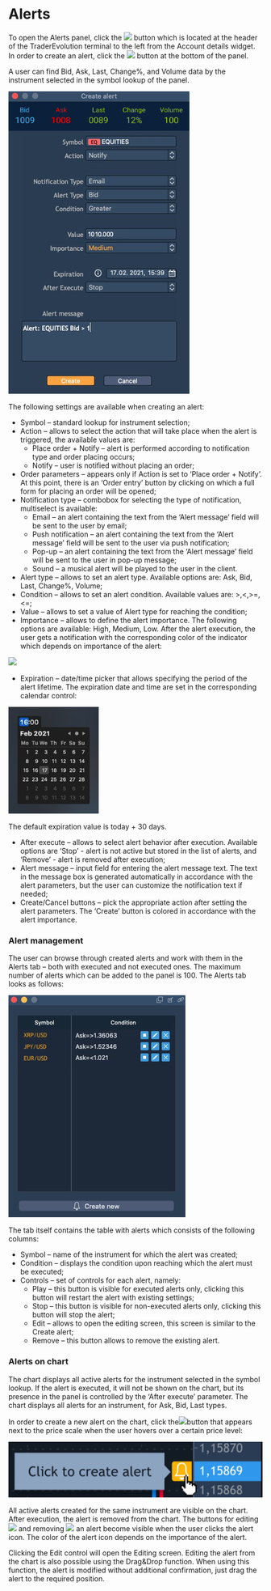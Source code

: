 # Alerts

To open the Alerts panel, click the ![](https://lh5.googleusercontent.com/n2puwM_iP0RhExOYxuStFTb0KAj3U9VyChXkuK5xqJyLinpJePyWaP7Z7VDDq0A5ny7Y-Ikdlv3sLjIJacCBsj5-V7nMej_DAT49oTHxY0mA14RTeCI3BtgCQUEo-xD2ZAjfdaN3) button which is located at the header of the TraderEvolution terminal to the left from the Account details widget. In order to create an alert, click the ![](https://lh4.googleusercontent.com/zS8b00jKEKBimYMVHx6ALm06Xa_Fj3_Dbny-wia9ksi4rHmhJGRcOv_hCIkB7bTLNjMm_UXHM7mKBfVOqfu7HM6q3eoE-T6Y515K9QndcjcoTEDAzK0AfXda7YtBUTEfF8NLLW7x) button at the bottom of the panel.

A user can find Bid, Ask, Last, Change%, and Volume data by the instrument selected in the symbol lookup of the panel.

![](../../../.gitbook/assets/1%20%2827%29.jpg)

The following settings are available when creating an alert:

* Symbol – standard lookup for instrument selection;
* Action – allows to select the action that will take place when the alert is triggered, the available values are:
  * Place order + Notify – alert is performed according to notification type and order placing occurs;
  * Notify – user is notified without placing an order;
* Order parameters – appears only if Action is set to ‘Place order + Notify’. At this point, there is an ‘Order entry’ button by clicking on which a full form for placing an order will be opened;
* Notification type – combobox for selecting the type of notification, multiselect is available:
  * Email – an alert containing the text from the ‘Alert message’ field will be sent to the user by email;
  * Push notification – an alert containing the text from the ‘Alert message’ field will be sent to the user via push notification;
  * Pop-up – an alert containing the text from the ‘Alert message’ field will be sent to the user in pop-up message;
  * Sound – a musical alert will be played to the user in the client.
* Alert type – allows to set an alert type. Available options are: Ask, Bid, Last, Change%, Volume;
* Condition – allows to set an alert condition. Available values are: &gt;,&lt;,&gt;=,&lt;=;
* Value – allows to set a value of Alert type for reaching the condition;
* Importance – allows to define the alert importance. The following options are available: High, Medium, Low. After the alert execution, the user gets a notification with the corresponding color of the indicator which depends on importance of the alert:

![](https://lh3.googleusercontent.com/S5U1ITIXDeLlQTNvnT4kwZFrp6Q5xG3CkY9DmJKTXKts3-YGdQmtOS3HLRplHsxiaftdMbJ2mCcK8zdzunpcX5iSiXicV7rgfBdw6nd2YczYR6ogDcRu7kIj156x5baxDgZLNW8f)

* Expiration – date/time picker that allows specifying the period of the alert lifetime. The expiration date and time are set in the corresponding calendar control:

![](../../../.gitbook/assets/2a22cdd3-efeb-468a-acc6-ca8124d46599.jpg)

The default expiration value is today + 30 days. 

* After execute – allows to select alert behavior after execution. Available options are ‘Stop’ - alert is not active but stored in the list of alerts, and ‘Remove’ - alert is removed after execution;
* Alert message – input field for entering the alert message text. The text in the message box is generated automatically in accordance with the alert parameters, but the user can customize the notification text if needed;
* Create/Cancel buttons – pick the appropriate action after setting the alert parameters. The ‘Create’ button is colored in accordance with the alert importance.

### Alert management

The user can browse through created alerts and work with them in the Alerts tab – both with executed and not executed ones. The maximum number of alerts which can be added to the panel is 100. The Alerts tab looks as follows:

![](../../../.gitbook/assets/3%20%2811%29.jpg)

The tab itself contains the table with alerts which consists of the following columns:

* Symbol – name of the instrument for which the alert was created;
* Condition – displays the condition upon reaching which the alert must be executed;
* Controls – set of controls for each alert, namely:
  * Play – this button is visible for executed alerts only, clicking this button will restart the alert with existing settings;
  * Stop – this button is visible for non-executed alerts only, clicking this button will stop the alert;
  * Edit – allows to open the editing screen, this screen is similar to the Create alert;
  * Remove – this button allows to remove the existing alert.

### Alerts on chart

The chart displays all active alerts for the instrument selected in the symbol lookup. If the alert is executed, it will not be shown on the chart, but its presence in the panel is controlled by the ‘After execute’ parameter. The chart displays all alerts for an instrument, for Ask, Bid, Last types.

In order to create a new alert on the chart, click the![](https://lh6.googleusercontent.com/68Su5s9Y1fkJnc3hB9Gw7W1oFeW6RnEeq7N_AzV7Jn5gLL8kLgc9hfPuAV4JIkpfw2-32RTslBybkVMjLbOV2rUxcTx0AuD8cjx_mrw9D9-9WLGFljRrBJ9KlMYuWLmnk4V6ens3)button that appears next to the price scale when the user hovers over a certain price level:

![](../../../.gitbook/assets/image%20%2853%29.png)

All active alerts created for the same instrument are visible on the chart. After execution, the alert is removed from the chart. The buttons for editing ![](https://lh5.googleusercontent.com/_-_WvFGiyqCfE64TXDDysPn8Leub7wi8j42X2ubOEzmSofAf3BAkzekd9To4IHBZaXWjeJGjXKhS2T8YfczovuIam7OlkYPBT-nW9BQMF_H43LyjGPS_1Y5QaU3FE5kR24q3n5iT) and removing ![](https://lh6.googleusercontent.com/NMQO03k-O5rTZCOqnMjFvI6l-b5_jBTfATOeS5pmnexih2FCi9Ksys6NNrIb-qXdA4fx9omibVBM-swmrDHCfNHm-vRTIbvXHn6wOEM4eEpzz0GsG3-ouPHfLLP5R5VDw1Jt7JqO) an alert become visible when the user clicks the alert icon. The color of the alert icon depends on the importance of the alert.

Clicking the Edit control will open the Editing screen. Editing the alert from the chart is also possible using the Drag&Drop function. When using this function, the alert is modified without additional confirmation, just drag the alert to the required position.

